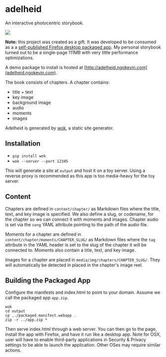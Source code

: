 adelheid
========

An interactive photocentric storybook.

![](http://i.imgur.com/q2tssEQ.gif)

**Note:** this project was created as a gift. It was developed to be consumed
as a a [self-published Firefox desktop packaged
app](https://developer.mozilla.org/Marketplace/Options/Packaged_apps). My
personal storybook turned out to be a single-page 111MB with very little
performance optimizations.

A demo package to install is hosted at
[http://adelheid.ngokevin.com](adelheid.ngokevin.com).

The book consists of chapters. A chapter contains:

- title + text
- key image
- background image
- audio
- moments
- images

Adelheid is generated by [wok](http://wok.mythmon.com), a static site
generator.

## Installation

- ```pip install wok```
- ```wok --server --port 12345```

This will generate a site at ```output``` and host it on a toy server. Using
a reverse proxy is recommended as this app is too media-heavy for the toy
server.

## Content

Chapters are defined in ```content/chapter/``` as Markdown files where the
title, text, and key image is specified. We also define a slug, or codename,
for the chapter so we can connect it with moments and images. Chapter audio
is set via the ```song``` YAML attribute pointing to the path of the audio
file.

Moments for a chapter are defined in
```content/chapter/moments/CHAPTER_SLUG/``` as Markdown files where the
```tag``` attribute in the YAML header is set to the slug of the chapter it
will be connected to. Moments also contain a title, text, and key image.

Images for a chapter are placed in ```media/img/chapters/CHAPTER_SLUG/```. They
will automatically be detected in placed in the chapter's image reel.

## Building the Packaged App

Configure the manifests and index.html to point to your domain. Assume we call
the packaged app ```app.zip```.

    wok
    cd output
    cp ../packaged.manifest.webapp .
    zip -r ../app.zip *

Then serve index.html through a web server. You can then go to the page,
install the app with Firefox, and have it run like a desktop app. Note for OSX,
user will have to enable third-party applications in Security & Privacy
settings to be able to launch the application. Other OSes may require similar
actions.
